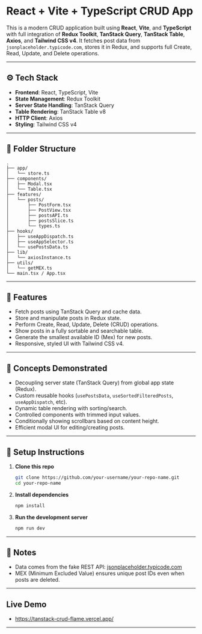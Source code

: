 # React + Vite + TypeScript CRUD App

This is a modern CRUD application built using **React**, **Vite**, and **TypeScript** with full integration of **Redux Toolkit**, **TanStack Query**, **TanStack Table**, **Axios**, and **Tailwind CSS v4**. It fetches post data from `jsonplaceholder.typicode.com`, stores it in Redux, and supports full Create, Read, Update, and Delete operations.

---

## ⚙️ Tech Stack

* **Frontend**: React, TypeScript, Vite
* **State Management**: Redux Toolkit
* **Server State Handling**: TanStack Query
* **Table Rendering**: TanStack Table v8
* **HTTP Client**: Axios
* **Styling**: Tailwind CSS v4

---

## 📁 Folder Structure

```
.
├── app/
│   └── store.ts
├── components/
│   ├── Modal.tsx
│   └── Table.tsx
├── features/
│   └── posts/
│       ├── PostForm.tsx
│       ├── PostView.tsx
│       ├── postsAPI.ts
│       ├── postsSlice.ts
│       └── types.ts
├── hooks/
│   ├── useAppDispatch.ts
│   ├── useAppSelector.ts
│   └── usePostsData.ts
├── lib/
│   └── axiosInstance.ts
├── utils/
│   └── getMEX.ts
└── main.tsx / App.tsx
```

---

## 🚀 Features

* Fetch posts using TanStack Query and cache data.
* Store and manipulate posts in Redux state.
* Perform Create, Read, Update, Delete (CRUD) operations.
* Show posts in a fully sortable and searchable table.
* Generate the smallest available ID (Mex) for new posts.
* Responsive, styled UI with Tailwind CSS v4.

---

## 🧠 Concepts Demonstrated

* Decoupling server state (TanStack Query) from global app state (Redux).
* Custom reusable hooks (`usePostsData`, `useSortedFilteredPosts`, `useAppDispatch`, etc).
* Dynamic table rendering with sorting/search.
* Controlled components with trimmed input values.
* Conditionally showing scrollbars based on content height.
* Efficient modal UI for editing/creating posts.

---

## 📝 Setup Instructions

1. **Clone this repo**

   ```bash
   git clone https://github.com/your-username/your-repo-name.git
   cd your-repo-name
   ```

2. **Install dependencies**

   ```bash
   npm install
   ```

3. **Run the development server**

   ```bash
   npm run dev
   ```

---

## 🧪 Notes

* Data comes from the fake REST API: [jsonplaceholder.typicode.com](https://jsonplaceholder.typicode.com/posts)
* MEX (Minimum Excluded Value) ensures unique post IDs even when posts are deleted.

---

## Live Demo

* https://tanstack-crud-flame.vercel.app/

---
